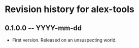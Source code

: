 # Revision history for alex-tools

## 0.1.0.0  -- YYYY-mm-dd

* First version. Released on an unsuspecting world.
